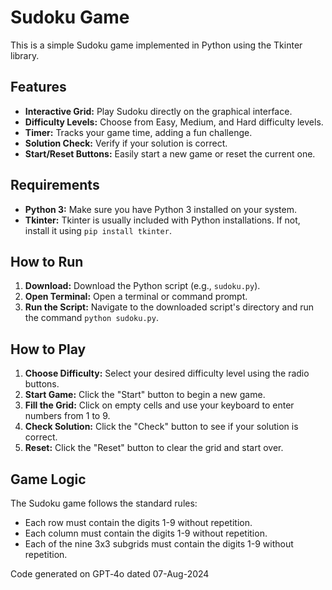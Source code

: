 # Sudoku Game

This is a simple Sudoku game implemented in Python using the Tkinter library. 

## Features

* **Interactive Grid:** Play Sudoku directly on the graphical interface.
* **Difficulty Levels:** Choose from Easy, Medium, and Hard difficulty levels.
* **Timer:** Tracks your game time, adding a fun challenge.
* **Solution Check:** Verify if your solution is correct.
* **Start/Reset Buttons:** Easily start a new game or reset the current one.

## Requirements

* **Python 3:** Make sure you have Python 3 installed on your system.
* **Tkinter:** Tkinter is usually included with Python installations. If not, install it using `pip install tkinter`.

## How to Run

1. **Download:** Download the Python script (e.g., `sudoku.py`).
2. **Open Terminal:** Open a terminal or command prompt.
3. **Run the Script:** Navigate to the downloaded script's directory and run the command `python sudoku.py`.

## How to Play

1. **Choose Difficulty:** Select your desired difficulty level using the radio buttons.
2. **Start Game:** Click the "Start" button to begin a new game.
3. **Fill the Grid:** Click on empty cells and use your keyboard to enter numbers from 1 to 9.
4. **Check Solution:** Click the "Check" button to see if your solution is correct.
5. **Reset:** Click the "Reset" button to clear the grid and start over.

## Game Logic

The Sudoku game follows the standard rules:

* Each row must contain the digits 1-9 without repetition.
* Each column must contain the digits 1-9 without repetition.
* Each of the nine 3x3 subgrids must contain the digits 1-9 without repetition. 

Code generated on GPT‑4o dated 07-Aug-2024

